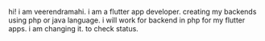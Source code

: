 hi! i am veerendramahi. i am a flutter app developer. creating my backends using php or java language.
i will work for backend in php for my flutter apps.
i am changing it. to check status.